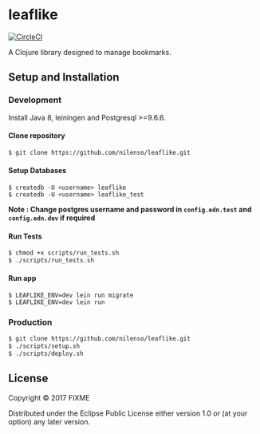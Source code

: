 # leaflike

[![CircleCI](https://circleci.com/gh/nilenso/leaflike/tree/master.svg?style=svg)](https://circleci.com/gh/nilenso/leaflike/tree/master)

A Clojure library designed to manage bookmarks.

## Setup and Installation

### Development

Install Java 8, leiningen and Postgresql >=9.6.6. 

#### Clone repository

```bash
$ git clone https://github.com/nilenso/leaflike.git
```

#### Setup Databases

```
$ createdb -U <username> leaflike
$ createdb -U <username> leaflike_test
```

**Note : Change postgres username and password in `config.edn.test` and `config.edn.dev` if required**

#### Run Tests

```bash
$ chmod +x scripts/run_tests.sh
$ ./scripts/run_tests.sh
```

#### Run app

```
$ LEAFLIKE_ENV=dev lein run migrate
$ LEAFLIKE_ENV=dev lein run
```

### Production

```bash
$ git clone https://github.com/nilenso/leaflike.git
$ ./scripts/setup.sh
$ ./scripts/deploy.sh
```

## License

Copyright © 2017 FIXME

Distributed under the Eclipse Public License either version 1.0 or (at
your option) any later version.
